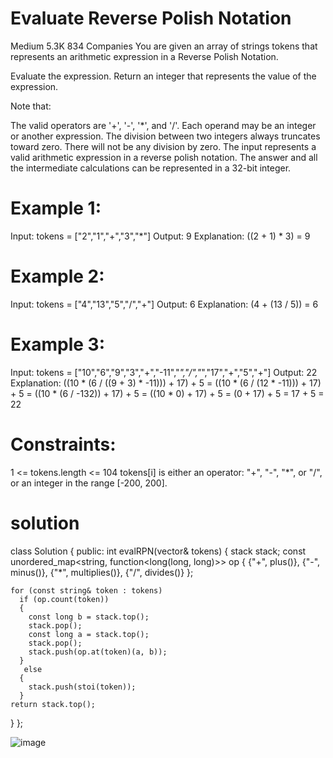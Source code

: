 # Evaluate Reverse Polish Notation
Medium
5.3K
834
Companies
You are given an array of strings tokens that represents an arithmetic expression in a Reverse Polish Notation.

Evaluate the expression. Return an integer that represents the value of the expression.

Note that:

The valid operators are '+', '-', '*', and '/'.
Each operand may be an integer or another expression.
The division between two integers always truncates toward zero.
There will not be any division by zero.
The input represents a valid arithmetic expression in a reverse polish notation.
The answer and all the intermediate calculations can be represented in a 32-bit integer.
 

# Example 1:

Input: tokens = ["2","1","+","3","*"]
Output: 9
Explanation: ((2 + 1) * 3) = 9


# Example 2:

Input: tokens = ["4","13","5","/","+"]
Output: 6
Explanation: (4 + (13 / 5)) = 6


# Example 3:

Input: tokens = ["10","6","9","3","+","-11","*","/","*","17","+","5","+"]
Output: 22
Explanation: ((10 * (6 / ((9 + 3) * -11))) + 17) + 5
= ((10 * (6 / (12 * -11))) + 17) + 5
= ((10 * (6 / -132)) + 17) + 5
= ((10 * 0) + 17) + 5
= (0 + 17) + 5
= 17 + 5
= 22
 

# Constraints:

1 <= tokens.length <= 104
tokens[i] is either an operator: "+", "-", "*", or "/", or an integer in the range [-200, 200].


# solution

class Solution 
{
 public:
  int evalRPN(vector<string>& tokens)
  {
    stack<long> stack;
    const unordered_map<string, function<long(long, long)>> op
    {
        {"+", plus<long>()},
        {"-", minus<long>()},
        {"*", multiplies<long>()},
        {"/", divides<long>()}
        };

    for (const string& token : tokens)
      if (op.count(token))
      {
        const long b = stack.top();
        stack.pop();
        const long a = stack.top();
        stack.pop();
        stack.push(op.at(token)(a, b));
      }
       else 
      {
        stack.push(stoi(token));
      }
    return stack.top();
  }
};
  
  ![image](https://user-images.githubusercontent.com/100027844/210534777-d074c200-1659-41c4-af02-8fc83fc4b0e1.png)
